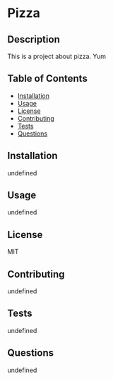 # Pizza

## Description

This is a project about pizza. Yum

## Table of Contents
* [Installation](#installation)
* [Usage](#usage)
* [License](#license)
* [Contributing](#contributing)
* [Tests](#questions)
* [Questions](#questions)

## Installation

undefined

## Usage

undefined

## License

MIT

## Contributing

undefined

## Tests

undefined

## Questions

undefined
